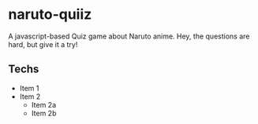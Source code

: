 # naruto-quiiz
A javascript-based Quiz game about Naruto anime. Hey, the questions are hard, but give it a try!

## Techs
* Item 1
* Item 2
  * Item 2a
  * Item 2b
